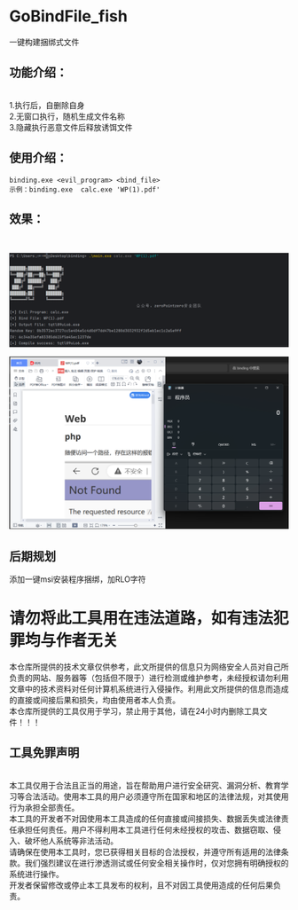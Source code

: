# GoBindFile_fish
一键构建捆绑式文件

## 功能介绍：

<br>
1.执行后，自删除自身<br>
2.无窗口执行，随机生成文件名称<br>
3.隐藏执行恶意文件后释放诱饵文件<br>

## 使用介绍：
```
binding.exe <evil_program> <bind_file>
示例：binding.exe  calc.exe 'WP(1).pdf'
```

## 效果：
<br>

![image](https://github.com/trymonoly/GoBindFile_fish/blob/main/Snipaste_2025-02-08_22-25-32.png)
<br>

![image](https://github.com/trymonoly/GoBindFile_fish/blob/main/Snipaste_2025-02-08_22-26-07.png)
<br>

## 后期规划
添加一键msi安装程序捆绑，加RLO字符
<br>

# 请勿将此工具用在违法道路，如有违法犯罪均与作者无关
本仓库所提供的技术文章仅供参考，此文所提供的信息只为网络安全人员对自己所负责的网站、服务器等（包括但不限于）进行检测或维护参考，未经授权请勿利用文章中的技术资料对任何计算机系统进行入侵操作。利用此文所提供的信息而造成的直接或间接后果和损失，均由使用者本人负责。
<br>
本仓库所提供的工具仅用于学习，禁止用于其他，请在24小时内删除工具文件！！！
<br>
## 工具免罪声明
<br>
本工具仅用于合法且正当的用途，旨在帮助用户进行安全研究、漏洞分析、教育学习等合法活动。使用本工具的用户必须遵守所在国家和地区的法律法规，对其使用行为承担全部责任。
<br>
本工具的开发者不对因使用本工具造成的任何直接或间接损失、数据丢失或法律责任承担任何责任。用户不得利用本工具进行任何未经授权的攻击、数据窃取、侵入、破坏他人系统等非法活动。
<br>
请确保在使用本工具时，您已获得相关目标的合法授权，并遵守所有适用的法律条款。我们强烈建议在进行渗透测试或任何安全相关操作时，仅对您拥有明确授权的系统进行操作。
<br>
开发者保留修改或停止本工具发布的权利，且不对因工具使用造成的任何后果负责。

